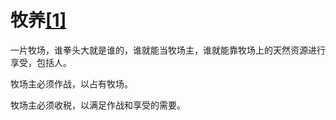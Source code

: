 # 牧养[[1]](./appendices/robot-cowboy.md)

一片牧场，谁拳头大就是谁的，谁就能当牧场主，谁就能靠牧场上的天然资源进行享受，包括人。

牧场主必须作战，以占有牧场。

牧场主必须收税，以满足作战和享受的需要。
